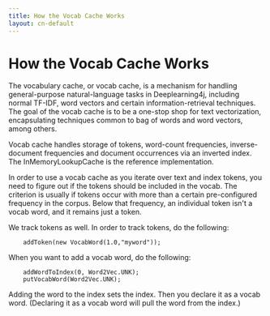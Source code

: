 ```yaml
---
title: How the Vocab Cache Works
layout: cn-default
---
```


# How the Vocab Cache Works

The vocabulary cache, or vocab cache, is a mechanism for handling general-purpose natural-language tasks in Deeplearning4j, including normal TF-IDF, word vectors and certain information-retrieval techniques. The goal of the vocab cache is to be a one-stop shop for text vectorization, encapsulating techniques common to bag of words and word vectors, among others.

Vocab cache handles storage of tokens, word-count frequencies, inverse-document frequencies and document occurrences via an inverted index. The InMemoryLookupCache is the reference implementation.

In order to use a vocab cache as you iterate over text and index tokens, you need to figure out if the tokens should be included in the vocab. The criterion is usually if tokens occur with more than a certain pre-configured frequency in the corpus. Below that frequency, an individual token isn't a vocab word, and it remains just a token. 

We track tokens as well. In order to track tokens, do the following:

        addToken(new VocabWord(1.0,"myword"));

When you want to add a vocab word, do the following:

        addWordToIndex(0, Word2Vec.UNK);
        putVocabWord(Word2Vec.UNK);

Adding the word to the index sets the index. Then you declare it as a vocab word. (Declaring it as a vocab word will pull the word from the index.)
